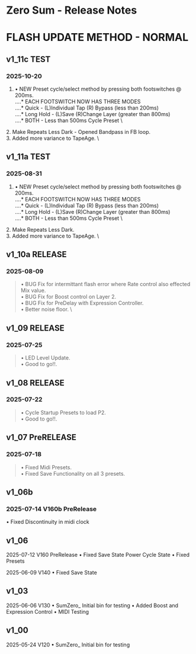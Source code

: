 # **Zero Sum - Release Notes**
# FLASH UPDATE METHOD - NORMAL

## v1_11c TEST 
### 2025-10-20
1.  • NEW Preset cycle/select method by pressing both footswitches @ 200ms. \
....* EACH FOOTSWITCH NOW HAS THREE MODES \
....* Quick - (L)Individual Tap  (R) Bypass (less than 200ms) \
....* Long Hold - (L)Save (R)Change Layer (greater than 800ms) \
....* BOTH - Less than 500ms Cycle Preset \
 
2. Make Repeats Less Dark - Opened Bandpass in FB loop. \
3. Added more variance to TapeAge. \


## v1_11a TEST 
### 2025-08-31
1.  • NEW Preset cycle/select method by pressing both footswitches @ 200ms. \
....* EACH FOOTSWITCH NOW HAS THREE MODES \
....* Quick - (L)Individual Tap  (R) Bypass (less than 200ms) \
....* Long Hold - (L)Save (R)Change Layer (greater than 800ms) \
....* BOTH - Less than 500ms Cycle Preset \
 
2. Make Repeats Less Dark. \
3. Added more variance to TapeAge. \

 
## v1_10a RELEASE 
### 2025-08-09
>  • BUG Fix for intermittant flash error where Rate control also effected Mix value. \
>  • BUG Fix for Boost control on Layer 2. \
>  • BUG Fix for PreDelay with Expression Controller. \
>  • Better noise floor. \
> 
## v1_09 RELEASE 
### 2025-07-25
>  • LED Level Update.\
>  • Good to go!!.

## v1_08 RELEASE 
### 2025-07-22
>  • Cycle Startup Presets to load P2.\
>  • Good to go!!.


## v1_07 PreRELEASE 
### 2025-07-18
>  • Fixed Midi Presets.\
>  • Fixed Save Functionality on all 3 presets.




## v1_06b 

### 2025-07-14 V160b  PreRelease
• Fixed Discontinuity in midi clock

## v1_06 

2025-07-12 V160  PreRelease
• Fixed Save State Power Cycle State
• Fixed Presets

2025-06-09 V140
• Fixed Save State


## v1_03 

2025-06-06 V130
• SumZero_ Initial bin for testing 
• Added Boost and Expression Control
• MIDI Testing


## v1_00 

2025-05-24 V120
• SumZero_ Initial bin for testing

